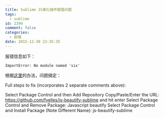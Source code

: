 ```yaml
---
title: Sublime JS美化插件报错问题
tags:
  - sublime
id: 2399
comment: false
categories:
  - 前端
date: 2015-12-30 23:35:35
---
```


报错信息如下：

`ImportError: No module named 'six'`

根据[这里](https://github.com/enginespot/js-beautify-sublime/issues/39)的办法，问题搞定：

Full steps to fix (incorporates 2 separate comments above):

Select Package Control and then Add Repository
Copy/Paste/Enter the URL: https://github.com/fyelles/js-beautify-sublime and hit enter
Select Package Control and Remove Package: Javascript beautify
Select Package Control and Install Package (Note Different Name): js-beautify-sublime